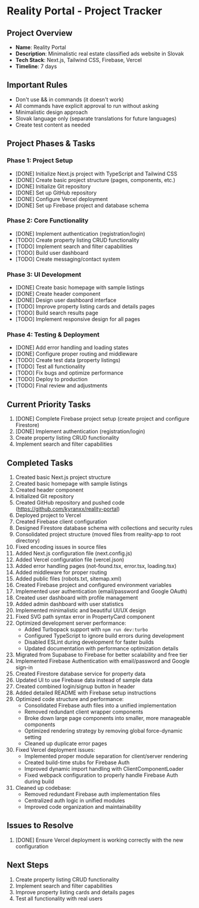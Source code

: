 # Reality Portal - Project Tracker

## Project Overview

- **Name**: Reality Portal
- **Description**: Minimalistic real estate classified ads website in Slovak
- **Tech Stack**: Next.js, Tailwind CSS, Firebase, Vercel
- **Timeline**: 7 days

## Important Rules

- Don't use && in commands (it doesn't work)
- All commands have explicit approval to run without asking
- Minimalistic design approach
- Slovak language only (separate translations for future languages)
- Create test content as needed

## Project Phases & Tasks

### Phase 1: Project Setup

- [DONE] Initialize Next.js project with TypeScript and Tailwind CSS
- [DONE] Create basic project structure (pages, components, etc.)
- [DONE] Initialize Git repository
- [DONE] Set up GitHub repository
- [DONE] Configure Vercel deployment
- [DONE] Set up Firebase project and database schema

### Phase 2: Core Functionality

- [DONE] Implement authentication (registration/login)
- [TODO] Create property listing CRUD functionality
- [TODO] Implement search and filter capabilities
- [TODO] Build user dashboard
- [TODO] Create messaging/contact system

### Phase 3: UI Development

- [DONE] Create basic homepage with sample listings
- [DONE] Create header component
- [DONE] Design user dashboard interface
- [TODO] Improve property listing cards and details pages
- [TODO] Build search results page
- [TODO] Implement responsive design for all pages

### Phase 4: Testing & Deployment

- [DONE] Add error handling and loading states
- [DONE] Configure proper routing and middleware
- [TODO] Create test data (property listings)
- [TODO] Test all functionality
- [TODO] Fix bugs and optimize performance
- [TODO] Deploy to production
- [TODO] Final review and adjustments

## Current Priority Tasks

1. [DONE] Complete Firebase project setup (create project and configure Firestore)
2. [DONE] Implement authentication (registration/login)
3. Create property listing CRUD functionality
4. Implement search and filter capabilities

## Completed Tasks

1. Created basic Next.js project structure
2. Created basic homepage with sample listings
3. Created header component
4. Initialized Git repository
5. Created GitHub repository and pushed code (https://github.com/kyranxx/reality-portal)
6. Deployed project to Vercel
7. Created Firebase client configuration
8. Designed Firestore database schema with collections and security rules
9. Consolidated project structure (moved files from reality-app to root directory)
10. Fixed encoding issues in source files
11. Added Next.js configuration file (next.config.js)
12. Added Vercel configuration file (vercel.json)
13. Added error handling pages (not-found.tsx, error.tsx, loading.tsx)
14. Added middleware for proper routing
15. Added public files (robots.txt, sitemap.xml)
16. Created Firebase project and configured environment variables
17. Implemented user authentication (email/password and Google OAuth)
18. Created user dashboard with profile management
19. Added admin dashboard with user statistics
20. Implemented minimalistic and beautiful UI/UX design
21. Fixed SVG path syntax error in PropertyCard component
22. Optimized development server performance:
    - Added Turbopack support with `npm run dev:turbo`
    - Configured TypeScript to ignore build errors during development
    - Disabled ESLint during development for faster builds
    - Updated documentation with performance optimization details
23. Migrated from Supabase to Firebase for better scalability and free tier
24. Implemented Firebase Authentication with email/password and Google sign-in
25. Created Firestore database service for property data
26. Updated UI to use Firebase data instead of sample data
27. Created combined login/signup button in header
28. Added detailed README with Firebase setup instructions
29. Optimized code structure and performance:
    - Consolidated Firebase auth files into a unified implementation
    - Removed redundant client wrapper components
    - Broke down large page components into smaller, more manageable components
    - Optimized rendering strategy by removing global force-dynamic setting
    - Cleaned up duplicate error pages
30. Fixed Vercel deployment issues:
    - Implemented proper module separation for client/server rendering
    - Created build-time stubs for Firebase Auth
    - Improved dynamic import handling with ClientComponentLoader
    - Fixed webpack configuration to properly handle Firebase Auth during build
31. Cleaned up codebase:
    - Removed redundant Firebase auth implementation files
    - Centralized auth logic in unified modules
    - Improved code organization and maintainability

## Issues to Resolve

1. [DONE] Ensure Vercel deployment is working correctly with the new configuration

## Next Steps

1. Create property listing CRUD functionality
2. Implement search and filter capabilities
3. Improve property listing cards and details pages
4. Test all functionality with real users
